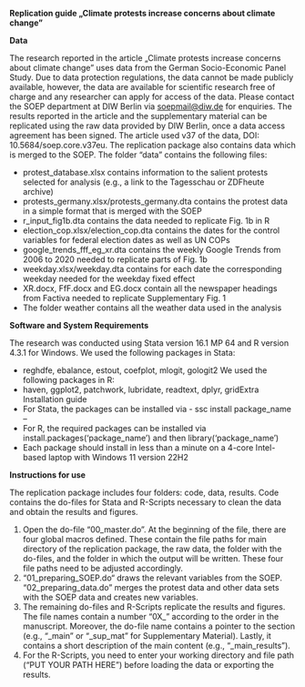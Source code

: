 **Replication guide „Climate protests increase concerns about climate change”**

**Data**


The research reported in the article „Climate protests increase concerns about climate change” uses data from the German Socio-Economic Panel Study. Due to data protection regulations, the data cannot be made publicly available, however, the data are available for scientific research free of charge and any researcher can apply for access of the data. Please contact the SOEP department at DIW Berlin via soepmail@diw.de for enquiries.
The results reported in the article and the supplementary material can be replicated using the raw data provided by DIW Berlin, once a data access agreement has been signed. The article used v37 of the data, DOI: 10.5684/soep.core.v37eu.
The replication package also contains data which is merged to the SOEP. The folder “data” contains the following files: 
-	protest_database.xlsx contains information to the salient protests selected for analysis (e.g., a link to the Tagesschau or ZDFheute archive)
-	protests_germany.xlsx/protests_germany.dta contains the protest data in a simple format that is merged with the SOEP
-	r_input_fig1b.dta contains the data needed to replicate Fig. 1b in R
-	election_cop.xlsx/election_cop.dta contains the dates for the control variables for federal election dates as well as UN COPs
-	google_trends_fff_eg_xr.dta contains the weekly Google Trends from 2006 to 2020 needed to replicate parts of Fig. 1b
-	weekday.xlsx/weekday.dta contains for each date the corresponding weekday needed for the weekday fixed effect
-	XR.docx, FfF.docx and EG.docx contain all the newspaper headings from Factiva needed to replicate Supplementary Fig. 1
-	The folder weather contains all the weather data used in the analysis
  
**Software and System Requirements**


The research was conducted using Stata version 16.1 MP 64 and R version 4.3.1 for Windows.
We used the following packages in Stata: 
-	reghdfe, ebalance, estout, coefplot, mlogit, gologit2
We used the following packages in R: 
-	haven, ggplot2, patchwork, lubridate, readtext, dplyr, gridExtra
Installation guide
-	For Stata, the packages can be installed via - ssc install package_name – 
-	For R, the required packages can be installed via install.packages(‘package_name’) and then library(‘package_name’)
-	Each package should install in less than a minute on a 4-core Intel-based laptop with Windows 11 version 22H2

**Instructions for use**


The replication package includes four folders: code, data, results. Code contains the do-files for Stata and R-Scripts necessary to clean the data and obtain the results and figures. 
1.	Open the do-file “00_master.do”. At the beginning of the file, there are four global macros defined. These contain the file paths for main directory of the replication package, the raw data, the folder with the do-files, and the folder in which the output will be written. These four file paths need to be adjusted accordingly. 
2.	“01_preparing_SOEP.do“ draws the relevant variables from the SOEP. “02_preparing_data.do” merges the protest data and other data sets with the SOEP data and creates new variables. 
3.	The remaining do-files and R-Scripts replicate the results and figures. The file names contain a number “0X_” according to the order in the manuscript. Moreover, the do-file name contains a pointer to the section (e.g., “_main” or “_sup_mat” for Supplementary Material). Lastly, it contains a short description of the main content (e.g., “_main_results”). 
4.	For the R-Scripts, you need to enter your working directory and file path (“PUT YOUR PATH HERE”) before loading the data or exporting the results. 

